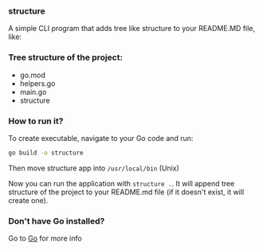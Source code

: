 ### structure

A simple CLI program that adds tree like structure to your README.MD file, like:

### Tree structure of the project:

- go.mod
- helpers.go
- main.go
- structure

### How to run it?

To create executable, navigate to your Go code and run:

```bash
go build -o structure
```

Then move structure app into `/usr/local/bin` (Unix)

Now you can run the application with `structure .`.
It will append tree structure of the project to your README.md file (if it doesn't exist, it will create one).

### Don't have Go installed?

Go to [Go](https://go.dev) for more info
